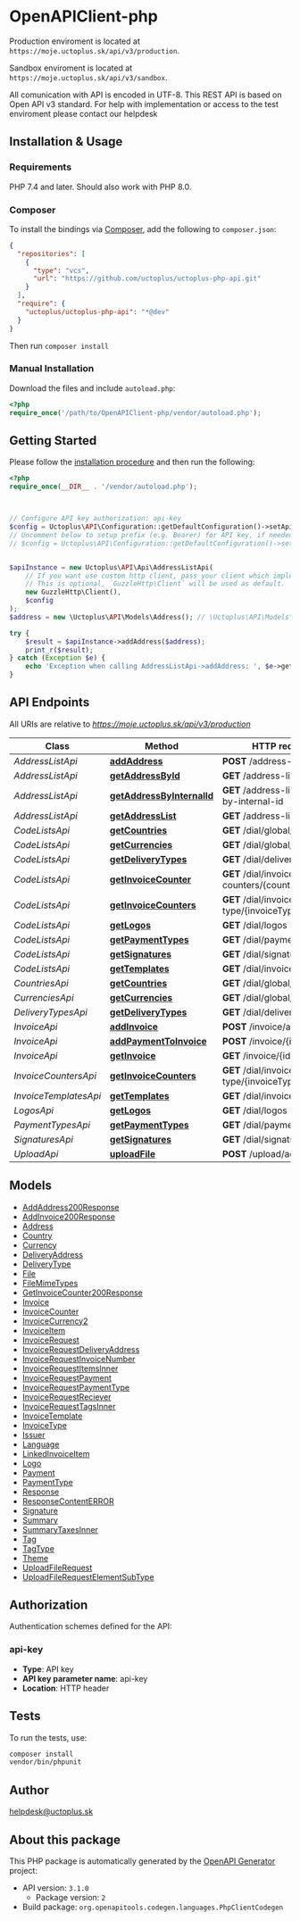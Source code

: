 # OpenAPIClient-php

Production enviroment is located at `https://moje.uctoplus.sk/api/v3/production`.

Sandbox enviroment is located at `https://moje.uctoplus.sk/api/v3/sandbox`.

All comunication with API is encoded in UTF-8. This REST API is based on Open API v3 standard. For help with implementation or access to the test enviroment please contact our helpdesk


## Installation & Usage

### Requirements

PHP 7.4 and later.
Should also work with PHP 8.0.

### Composer

To install the bindings via [Composer](https://getcomposer.org/), add the following to `composer.json`:

```json
{
  "repositories": [
    {
      "type": "vcs",
      "url": "https://github.com/uctoplus/uctoplus-php-api.git"
    }
  ],
  "require": {
    "uctoplus/uctoplus-php-api": "*@dev"
  }
}
```

Then run `composer install`

### Manual Installation

Download the files and include `autoload.php`:

```php
<?php
require_once('/path/to/OpenAPIClient-php/vendor/autoload.php');
```

## Getting Started

Please follow the [installation procedure](#installation--usage) and then run the following:

```php
<?php
require_once(__DIR__ . '/vendor/autoload.php');



// Configure API key authorization: api-key
$config = Uctoplus\API\Configuration::getDefaultConfiguration()->setApiKey('api-key', 'YOUR_API_KEY');
// Uncomment below to setup prefix (e.g. Bearer) for API key, if needed
// $config = Uctoplus\API\Configuration::getDefaultConfiguration()->setApiKeyPrefix('api-key', 'Bearer');


$apiInstance = new Uctoplus\API\Api\AddressListApi(
    // If you want use custom http client, pass your client which implements `GuzzleHttp\ClientInterface`.
    // This is optional, `GuzzleHttp\Client` will be used as default.
    new GuzzleHttp\Client(),
    $config
);
$address = new \Uctoplus\API\Models\Address(); // \Uctoplus\API\Models\Address | Address

try {
    $result = $apiInstance->addAddress($address);
    print_r($result);
} catch (Exception $e) {
    echo 'Exception when calling AddressListApi->addAddress: ', $e->getMessage(), PHP_EOL;
}

```

## API Endpoints

All URIs are relative to *https://moje.uctoplus.sk/api/v3/production*

Class | Method | HTTP request | Description
------------ | ------------- | ------------- | -------------
*AddressListApi* | [**addAddress**](docs/Api/AddressListApi.md#addaddress) | **POST** /address-list/add | addAddress
*AddressListApi* | [**getAddressById**](docs/Api/AddressListApi.md#getaddressbyid) | **GET** /address-list/{id}/get | getAddressById.
*AddressListApi* | [**getAddressByInternalId**](docs/Api/AddressListApi.md#getaddressbyinternalid) | **GET** /address-list/{id}/get-by-internal-id | getAddressByInternalId.
*AddressListApi* | [**getAddressList**](docs/Api/AddressListApi.md#getaddresslist) | **GET** /address-list | getAddressList
*CodeListsApi* | [**getCountries**](docs/Api/CodeListsApi.md#getcountries) | **GET** /dial/global/countries | getCountries
*CodeListsApi* | [**getCurrencies**](docs/Api/CodeListsApi.md#getcurrencies) | **GET** /dial/global/currencies | getCurrencies
*CodeListsApi* | [**getDeliveryTypes**](docs/Api/CodeListsApi.md#getdeliverytypes) | **GET** /dial/delivery-types | getDeliveryTypes
*CodeListsApi* | [**getInvoiceCounter**](docs/Api/CodeListsApi.md#getinvoicecounter) | **GET** /dial/invoice-counters/{counter} | getInvoiceCounter
*CodeListsApi* | [**getInvoiceCounters**](docs/Api/CodeListsApi.md#getinvoicecounters) | **GET** /dial/invoice-type/{invoiceType}/counters | getInvoiceCounters
*CodeListsApi* | [**getLogos**](docs/Api/CodeListsApi.md#getlogos) | **GET** /dial/logos | getLogos
*CodeListsApi* | [**getPaymentTypes**](docs/Api/CodeListsApi.md#getpaymenttypes) | **GET** /dial/payment-types | getPaymentTypes
*CodeListsApi* | [**getSignatures**](docs/Api/CodeListsApi.md#getsignatures) | **GET** /dial/signatures | getSignatures
*CodeListsApi* | [**getTemplates**](docs/Api/CodeListsApi.md#gettemplates) | **GET** /dial/invoice/templates | getTemplates
*CountriesApi* | [**getCountries**](docs/Api/CountriesApi.md#getcountries) | **GET** /dial/global/countries | getCountries
*CurrenciesApi* | [**getCurrencies**](docs/Api/CurrenciesApi.md#getcurrencies) | **GET** /dial/global/currencies | getCurrencies
*DeliveryTypesApi* | [**getDeliveryTypes**](docs/Api/DeliveryTypesApi.md#getdeliverytypes) | **GET** /dial/delivery-types | getDeliveryTypes
*InvoiceApi* | [**addInvoice**](docs/Api/InvoiceApi.md#addinvoice) | **POST** /invoice/add | addInvoice
*InvoiceApi* | [**addPaymentToInvoice**](docs/Api/InvoiceApi.md#addpaymenttoinvoice) | **POST** /invoice/{id}/pay | addPaymentToInvoice
*InvoiceApi* | [**getInvoice**](docs/Api/InvoiceApi.md#getinvoice) | **GET** /invoice/{id}/get | getInvoice
*InvoiceCountersApi* | [**getInvoiceCounters**](docs/Api/InvoiceCountersApi.md#getinvoicecounters) | **GET** /dial/invoice-type/{invoiceType}/counters | getInvoiceCounters
*InvoiceTemplatesApi* | [**getTemplates**](docs/Api/InvoiceTemplatesApi.md#gettemplates) | **GET** /dial/invoice/templates | getTemplates
*LogosApi* | [**getLogos**](docs/Api/LogosApi.md#getlogos) | **GET** /dial/logos | getLogos
*PaymentTypesApi* | [**getPaymentTypes**](docs/Api/PaymentTypesApi.md#getpaymenttypes) | **GET** /dial/payment-types | getPaymentTypes
*SignaturesApi* | [**getSignatures**](docs/Api/SignaturesApi.md#getsignatures) | **GET** /dial/signatures | getSignatures
*UploadApi* | [**uploadFile**](docs/Api/UploadApi.md#uploadfile) | **POST** /upload/add | uploadFile

## Models

- [AddAddress200Response](docs/Model/AddAddress200Response.md)
- [AddInvoice200Response](docs/Model/AddInvoice200Response.md)
- [Address](docs/Model/Address.md)
- [Country](docs/Model/Country.md)
- [Currency](docs/Model/Currency.md)
- [DeliveryAddress](docs/Model/DeliveryAddress.md)
- [DeliveryType](docs/Model/DeliveryType.md)
- [File](docs/Model/File.md)
- [FileMimeTypes](docs/Model/FileMimeTypes.md)
- [GetInvoiceCounter200Response](docs/Model/GetInvoiceCounter200Response.md)
- [Invoice](docs/Model/Invoice.md)
- [InvoiceCounter](docs/Model/InvoiceCounter.md)
- [InvoiceCurrency2](docs/Model/InvoiceCurrency2.md)
- [InvoiceItem](docs/Model/InvoiceItem.md)
- [InvoiceRequest](docs/Model/InvoiceRequest.md)
- [InvoiceRequestDeliveryAddress](docs/Model/InvoiceRequestDeliveryAddress.md)
- [InvoiceRequestInvoiceNumber](docs/Model/InvoiceRequestInvoiceNumber.md)
- [InvoiceRequestItemsInner](docs/Model/InvoiceRequestItemsInner.md)
- [InvoiceRequestPayment](docs/Model/InvoiceRequestPayment.md)
- [InvoiceRequestPaymentType](docs/Model/InvoiceRequestPaymentType.md)
- [InvoiceRequestReciever](docs/Model/InvoiceRequestReciever.md)
- [InvoiceRequestTagsInner](docs/Model/InvoiceRequestTagsInner.md)
- [InvoiceTemplate](docs/Model/InvoiceTemplate.md)
- [InvoiceType](docs/Model/InvoiceType.md)
- [Issuer](docs/Model/Issuer.md)
- [Language](docs/Model/Language.md)
- [LinkedInvoiceItem](docs/Model/LinkedInvoiceItem.md)
- [Logo](docs/Model/Logo.md)
- [Payment](docs/Model/Payment.md)
- [PaymentType](docs/Model/PaymentType.md)
- [Response](docs/Model/Response.md)
- [ResponseContentERROR](docs/Model/ResponseContentERROR.md)
- [Signature](docs/Model/Signature.md)
- [Summary](docs/Model/Summary.md)
- [SummaryTaxesInner](docs/Model/SummaryTaxesInner.md)
- [Tag](docs/Model/Tag.md)
- [TagType](docs/Model/TagType.md)
- [Theme](docs/Model/Theme.md)
- [UploadFileRequest](docs/Model/UploadFileRequest.md)
- [UploadFileRequestElementSubType](docs/Model/UploadFileRequestElementSubType.md)

## Authorization

Authentication schemes defined for the API:
### api-key

- **Type**: API key
- **API key parameter name**: api-key
- **Location**: HTTP header


## Tests

To run the tests, use:

```bash
composer install
vendor/bin/phpunit
```

## Author

helpdesk@uctoplus.sk

## About this package

This PHP package is automatically generated by the [OpenAPI Generator](https://openapi-generator.tech) project:

- API version: `3.1.0`
    - Package version: `2`
- Build package: `org.openapitools.codegen.languages.PhpClientCodegen`

